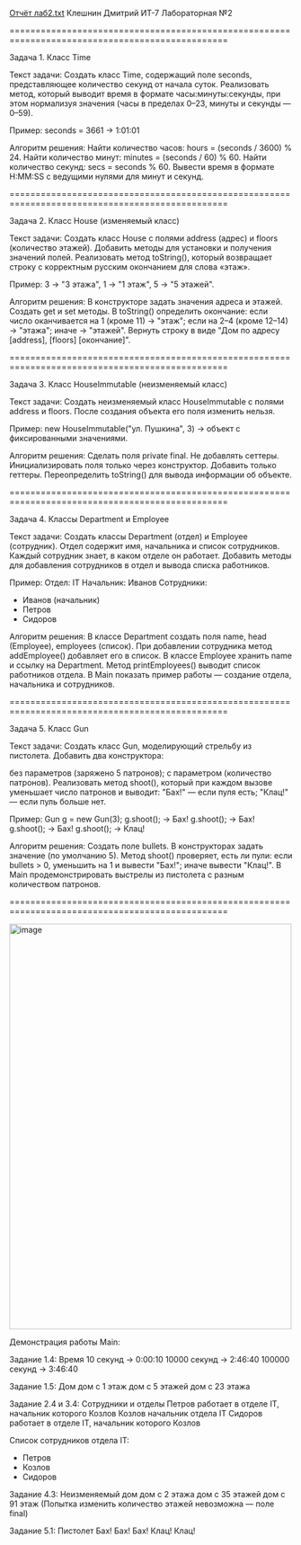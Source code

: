 [Отчёт лаб2.txt](https://github.com/user-attachments/files/22970136/2.txt)
Клешнин Дмитрий ИТ-7 Лабораторная №2

================================================================================================

Задача 1. Класс Time

Текст задачи:
Создать класс Time, содержащий поле seconds, представляющее количество секунд от начала суток. Реализовать метод, который выводит время в формате часы:минуты:секунды, при этом нормализуя значения (часы в пределах 0–23, минуты и секунды — 0–59).

Пример:
seconds = 3661 → 1:01:01

Алгоритм решения:
Найти количество часов: hours = (seconds / 3600) % 24.
Найти количество минут: minutes = (seconds / 60) % 60.
Найти количество секунд: secs = seconds % 60.
Вывести время в формате H:MM:SS с ведущими нулями для минут и секунд.

================================================================================================

Задача 2. Класс House (изменяемый класс)

Текст задачи:
Создать класс House с полями address (адрес) и floors (количество этажей).
Добавить методы для установки и получения значений полей.
Реализовать метод toString(), который возвращает строку с корректным русским окончанием для слова «этаж».

Пример:
3 → "3 этажа", 1 → "1 этаж", 5 → "5 этажей".

Алгоритм решения:
В конструкторе задать значения адреса и этажей.
Создать get и set методы.
В toString() определить окончание:
если число оканчивается на 1 (кроме 11) → "этаж";
если на 2–4 (кроме 12–14) → "этажа";
иначе → "этажей".
Вернуть строку в виде "Дом по адресу [address], [floors] [окончание]".

================================================================================================

Задача 3. Класс HouseImmutable (неизменяемый класс)

Текст задачи:
Создать неизменяемый класс HouseImmutable с полями address и floors.
После создания объекта его поля изменить нельзя.

Пример:
new HouseImmutable("ул. Пушкина", 3)
→ объект с фиксированными значениями.

Алгоритм решения:
Сделать поля private final.
Не добавлять сеттеры.
Инициализировать поля только через конструктор.
Добавить только геттеры.
Переопределить toString() для вывода информации об объекте.

================================================================================================

Задача 4. Классы Department и Employee

Текст задачи:
Создать классы Department (отдел) и Employee (сотрудник).
Отдел содержит имя, начальника и список сотрудников.
Каждый сотрудник знает, в каком отделе он работает.
Добавить методы для добавления сотрудников в отдел и вывода списка работников.

Пример:
Отдел: IT
Начальник: Иванов
Сотрудники:
- Иванов (начальник)
- Петров
- Сидоров

Алгоритм решения:
В классе Department создать поля name, head (Employee), employees (список).
При добавлении сотрудника метод addEmployee() добавляет его в список.
В классе Employee хранить name и ссылку на Department.
Метод printEmployees() выводит список работников отдела.
В Main показать пример работы — создание отдела, начальника и сотрудников.

================================================================================================

Задача 5. Класс Gun

Текст задачи:
Создать класс Gun, моделирующий стрельбу из пистолета.
Добавить два конструктора:

без параметров (заряжено 5 патронов);
с параметром (количество патронов).
Реализовать метод shoot(), который при каждом вызове уменьшает число патронов и выводит:
"Бах!" — если пуля есть;
"Клац!" — если пуль больше нет.

Пример:
Gun g = new Gun(3);
g.shoot(); → Бах!
g.shoot(); → Бах!
g.shoot(); → Бах!
g.shoot(); → Клац!


Алгоритм решения:
Создать поле bullets.
В конструкторах задать значение (по умолчанию 5).
Метод shoot() проверяет, есть ли пули:
если bullets > 0, уменьшить на 1 и вывести "Бах!";
иначе вывести "Клац!".
В Main продемонстрировать выстрелы из пистолета с разным количеством патронов.

================================================================================================

<img width="502" height="722" alt="image" src="https://github.com/user-attachments/assets/dcc14404-c4a1-4a3c-882d-59b8f51ec3fc" />


Демонстрация работы Main:

Задание 1.4: Время
10 секунд -> 0:00:10
10000 секунд -> 2:46:40
100000 секунд -> 3:46:40

Задание 1.5: Дом
дом с 1 этаж
дом с 5 этажей
дом с 23 этажа

Задание 2.4 и 3.4: Сотрудники и отделы
Петров работает в отделе IT, начальник которого Козлов
Козлов начальник отдела IT
Сидоров работает в отделе IT, начальник которого Козлов

Список сотрудников отдела IT:
 - Петров
 - Козлов
 - Сидоров

Задание 4.3: Неизменяемый дом
дом с 2 этажа
дом с 35 этажей
дом с 91 этаж
(Попытка изменить количество этажей невозможна — поле final)

Задание 5.1: Пистолет
Бах!
Бах!
Бах!
Клац!
Клац!
